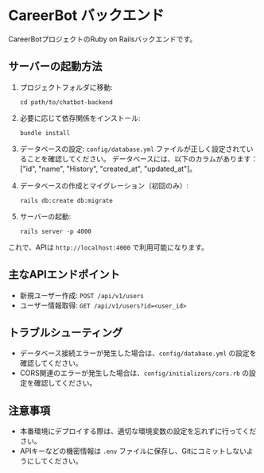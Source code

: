 # CareerBot バックエンド

CareerBotプロジェクトのRuby on Railsバックエンドです。

## サーバーの起動方法

1. プロジェクトフォルダに移動:
   ```
   cd path/to/chatbot-backend
   ```

2. 必要に応じて依存関係をインストール:
   ```
   bundle install
   ```

3. データベースの設定:
   `config/database.yml` ファイルが正しく設定されていることを確認してください。
    データベースには、以下のカラムがあります：["id", "name", "History", "created_at", "updated_at"]。
   

5. データベースの作成とマイグレーション（初回のみ）:
   ```
   rails db:create db:migrate
   ```

6. サーバーの起動:
   ```
   rails server -p 4000
   ```

これで、APIは `http://localhost:4000` で利用可能になります。

## 主なAPIエンドポイント

- 新規ユーザー作成: `POST /api/v1/users`
- ユーザー情報取得: `GET /api/v1/users?id=<user_id>`

## トラブルシューティング

- データベース接続エラーが発生した場合は、`config/database.yml` の設定を確認してください。
- CORS関連のエラーが発生した場合は、`config/initializers/cors.rb` の設定を確認してください。

## 注意事項

- 本番環境にデプロイする際は、適切な環境変数の設定を忘れずに行ってください。
- APIキーなどの機密情報は `.env` ファイルに保存し、Gitにコミットしないようにしてください。
